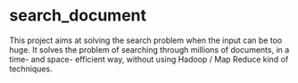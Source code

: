 search_document
===============

This project aims at solving the search problem when the input can be too huge. It solves the problem of searching through millions of documents, in a time- and space- efficient way, without using Hadoop / Map Reduce kind of techniques.

